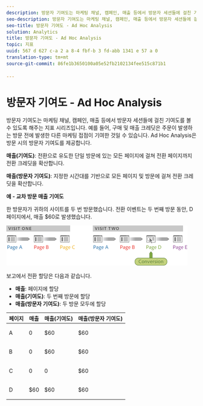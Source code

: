 ```yaml
---
description: 방문자 기여도는 마케팅 채널, 캠페인, 매출 등에서 방문자 세션들에 걸친 기여도를 볼 수 있도록 해주는 지표 시리즈입니다. 예를 들어, 구매 및 매출 크레딧은 주문이 발생하는 방문 전에 발생한 다른 마케팅 접점이 기여한 것일 수 있습니다. Ad Hoc Analysis은 방문 시의 방문자 기여도를 제공합니다.
seo-description: 방문자 기여도는 마케팅 채널, 캠페인, 매출 등에서 방문자 세션들에 걸친 기여도를 볼 수 있도록 해주는 지표 시리즈입니다. 예를 들어, 구매 및 매출 크레딧은 주문이 발생하는 방문 전에 발생한 다른 마케팅 접점이 기여한 것일 수 있습니다. Ad Hoc Analysis은 방문 시의 방문자 기여도를 제공합니다.
seo-title: 방문자 기여도 - Ad Hoc Analysis
solution: Analytics
title: 방문자 기여도 - Ad Hoc Analysis
topic: 지표
uuid: 567 d 627 c-a 2 a 8-4 fbf-b 3 fd-abb 1341 e 57 a 0
translation-type: tm+mt
source-git-commit: 86fe1b3650100a05e52fb2102134fee515c871b1

---
```



# 방문자 기여도 - Ad Hoc Analysis

방문자 기여도는 마케팅 채널, 캠페인, 매출 등에서 방문자 세션들에 걸친 기여도를 볼 수 있도록 해주는 지표 시리즈입니다. 예를 들어, 구매 및 매출 크레딧은 주문이 발생하는 방문 전에 발생한 다른 마케팅 접점이 기여한 것일 수 있습니다. Ad Hoc Analysis은 방문 시의 방문자 기여도를 제공합니다.

**매출(기여도)**: 전환으로 유도한 단일 방문에 있는 모든 페이지에 걸쳐 전환 페이지까지 전환 크레딧을 확산합니다.

**매출(방문자 기여도)**: 지정한 시간대를 기반으로 모든 페이지 및 방문에 걸쳐 전환 크레딧을 확산합니다.

**예 - 교차 방문 매출 기여도**

한 방문자가 귀하의 사이트를 두 번 방문했습니다. 전환 이벤트는 두 번째 방문 동안, D페이지에서, 매출 $60로 발생했습니다.

![](assets/VisitorPaticipation.png)

보고에서 전환 할당은 다음과 같습니다.

* **매출**: 페이지에 할당
* **매출(기여도)**: 두 번째 방문에 할당
* **매출(방문자 기여도)**: 두 방문 모두에 할당

<table id="table_91A7244E77854838A8392B49366FB445"> 
 <thead> 
  <tr> 
   <th colname="col1" class="entry"> 페이지 </th> 
   <th colname="col2" class="entry"> 매출 </th> 
   <th colname="col3" class="entry"> 매출(기여도) </th> 
   <th colname="col4" class="entry"> 매출(방문자 기여도) </th> 
  </tr> 
 </thead>
 <tbody> 
  <tr> 
   <td colname="col1"> <p>A </p> </td> 
   <td colname="col2"> <p>0 </p> </td> 
   <td colname="col3"> <p>$60 </p> </td> 
   <td colname="col4"> <p>$60 </p> </td> 
  </tr> 
  <tr> 
   <td colname="col1"> <p>B </p> </td> 
   <td colname="col2"> <p>0 </p> </td> 
   <td colname="col3"> <p>$60 </p> </td> 
   <td colname="col4"> <p>$60 </p> </td> 
  </tr> 
  <tr> 
   <td colname="col1"> <p>C </p> </td> 
   <td colname="col2"> <p>0 </p> </td> 
   <td colname="col3"> <p>0 </p> </td> 
   <td colname="col4"> <p>$60 </p> </td> 
  </tr> 
  <tr> 
   <td colname="col1"> <p>D </p> </td> 
   <td colname="col2"> <p>$60 </p> </td> 
   <td colname="col3"> <p>$60 </p> </td> 
   <td colname="col4"> <p>$60 </p> </td> 
  </tr> 
 </tbody> 
</table>

